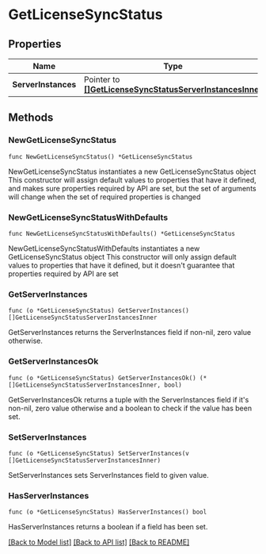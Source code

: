# GetLicenseSyncStatus

## Properties

Name | Type | Description | Notes
------------ | ------------- | ------------- | -------------
**ServerInstances** | Pointer to [**[]GetLicenseSyncStatusServerInstancesInner**](GetLicenseSyncStatusServerInstancesInner.md) |  | [optional] 

## Methods

### NewGetLicenseSyncStatus

`func NewGetLicenseSyncStatus() *GetLicenseSyncStatus`

NewGetLicenseSyncStatus instantiates a new GetLicenseSyncStatus object
This constructor will assign default values to properties that have it defined,
and makes sure properties required by API are set, but the set of arguments
will change when the set of required properties is changed

### NewGetLicenseSyncStatusWithDefaults

`func NewGetLicenseSyncStatusWithDefaults() *GetLicenseSyncStatus`

NewGetLicenseSyncStatusWithDefaults instantiates a new GetLicenseSyncStatus object
This constructor will only assign default values to properties that have it defined,
but it doesn't guarantee that properties required by API are set

### GetServerInstances

`func (o *GetLicenseSyncStatus) GetServerInstances() []GetLicenseSyncStatusServerInstancesInner`

GetServerInstances returns the ServerInstances field if non-nil, zero value otherwise.

### GetServerInstancesOk

`func (o *GetLicenseSyncStatus) GetServerInstancesOk() (*[]GetLicenseSyncStatusServerInstancesInner, bool)`

GetServerInstancesOk returns a tuple with the ServerInstances field if it's non-nil, zero value otherwise
and a boolean to check if the value has been set.

### SetServerInstances

`func (o *GetLicenseSyncStatus) SetServerInstances(v []GetLicenseSyncStatusServerInstancesInner)`

SetServerInstances sets ServerInstances field to given value.

### HasServerInstances

`func (o *GetLicenseSyncStatus) HasServerInstances() bool`

HasServerInstances returns a boolean if a field has been set.


[[Back to Model list]](../README.md#documentation-for-models) [[Back to API list]](../README.md#documentation-for-api-endpoints) [[Back to README]](../README.md)


